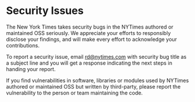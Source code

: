 # Security Issues

The New York Times takes security bugs in the NYTimes authored or maintained OSS seriously. We appreciate your efforts to responsibly disclose your findings, and will make every effort to acknowledge your contributions.

To report a security issue, email rd@nytimes.com with security bug title as a subject line and you will get a response indicating the next steps in handing your report.

If you find vulnerabilities in software, libraries or modules used by NYTimes authored or maintained OSS but written by third-party, please report the vulnerability to the person or team maintaining the code. 